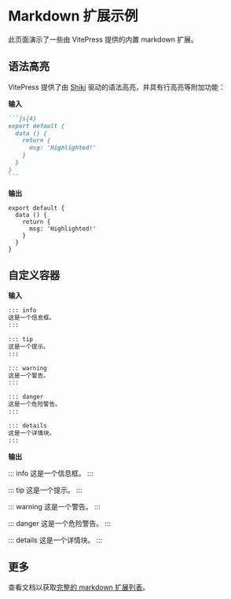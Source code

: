 # Markdown 扩展示例

此页面演示了一些由 VitePress 提供的内置 markdown 扩展。

## 语法高亮

VitePress 提供了由 [Shiki](https://github.com/shikijs/shiki) 驱动的语法高亮，并具有行高亮等附加功能：

**输入**

````md
```js{4}
export default {
  data () {
    return {
      msg: 'Highlighted!'
    }
  }
}
```
````

**输出**

```js{4}
export default {
  data () {
    return {
      msg: 'Highlighted!'
    }
  }
}
```

## 自定义容器

**输入**

```md
::: info
这是一个信息框。
:::

::: tip
这是一个提示。
:::

::: warning
这是一个警告。
:::

::: danger
这是一个危险警告。
:::

::: details
这是一个详情块。
:::
```

**输出**

::: info
这是一个信息框。
:::

::: tip
这是一个提示。
:::

::: warning
这是一个警告。
:::

::: danger
这是一个危险警告。
:::

::: details
这是一个详情块。
:::

## 更多

查看文档以获取[完整的 markdown 扩展列表](https://vitepress.dev/guide/markdown)。
